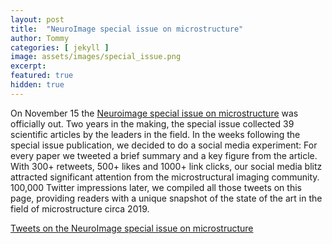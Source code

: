 ```yaml
---
layout: post
title:  "NeuroImage special issue on microstructure"
author: Tommy
categories: [ jekyll ]
image: assets/images/special_issue.png
excerpt:
featured: true
hidden: true
---
```


On November 15 the <a href="https://www.sciencedirect.com/journal/neuroimage/vol/182">Neuroimage special issue on microstructure</a> was officially out. Two years in the making, the special issue collected 39 scientific articles by the leaders in the field. In the weeks following the special issue publication, we decided to do a social media experiment: For every paper we tweeted a brief summary and a key figure from the article. With 300+ retweets, 500+ likes and 1000+ link clicks, our social media blitz attracted significant attention from the microstructural imaging community. 100,000 Twitter impressions later, we compiled all those tweets on this page, providing readers with a unique snapshot of the state of the art in the field of microstructure circa 2019.



<a class="twitter-timeline" data-chrome="noheader nofooter" href="https://twitter.com/TommyBoshkovski/timelines/1075416015763320832?ref_src=twsrc%5Etfw">Tweets on the NeuroImage special issue on microstructure</a> <script async src="https://platform.twitter.com/widgets.js" charset="utf-8"></script>


<a class="twitter-timeline" data-chrome="noheader nofooter" href="https://twitter.com/TommyBoshkovski/timelines/1075427283324801024?ref_src=twsrc%5Etfw"></a> <script async src="https://platform.twitter.com/widgets.js" charset="utf-8"></script>
